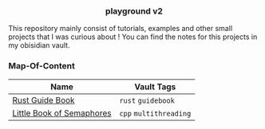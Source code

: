 <h3 align="center"> playground v2</h3>

This repository mainly consist of tutorials, examples and other small projects that I was curious about ! You can find the notes for this projects in my obisidian vault.

### Map-Of-Content

|Name|Vault Tags|
|----|----------|
| [Rust Guide Book](rustacean) | `rust` `guidebook` |
| [Little Book of Semaphores](semaphorespractices) | `cpp` `multithreading` |
